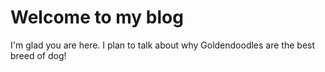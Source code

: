 # Welcome to my blog

I'm glad you are here. I plan to talk about why Goldendoodles are the best breed of dog!

